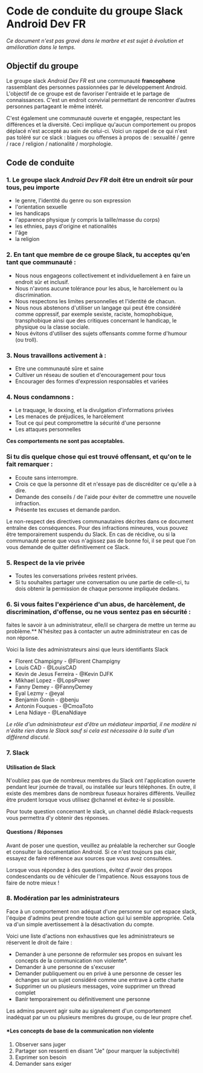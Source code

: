 # Code de conduite du groupe Slack Android Dev FR

*Ce document n'est pas gravé dans le marbre et est sujet à évolution et amélioration dans le temps.*

## Objectif du groupe 

Le groupe slack *Android Dev FR* est une communauté **francophone** rassemblant des personnes passionnées par le développement Android. L'objectif de ce groupe est de favoriser l'entraide et le partage de connaissances. C'est un endroit convivial permettant de rencontrer d’autres personnes partageant le même intérêt.

C'est également une communauté ouverte et engagée, respectant les différences et la diversité. Ceci implique qu'aucun comportement ou propos déplacé n'est accepté au sein de celui-ci. 
Voici un rappel de ce qui n'est pas toléré sur ce slack : blagues ou offenses à propos de : sexualité / genre / race / religion / nationalité / morphologie.

## Code de conduite


### 1. Le groupe slack *Android Dev FR* doit être un endroit sûr pour tous, peu importe
* le genre, l'identité du genre ou son expression
* l'orientation sexuelle
* les handicaps
* l'apparence physique (y compris la taille/masse du corps)
* les ethnies, pays d'origine et nationalités
* l'âge
* la religion

### 2. En tant que membre de ce groupe Slack, tu acceptes qu'en tant que communauté : 
* Nous nous engageons collectivement et individuellement à en faire un endroit sûr et inclusif. 
* Nous n'avons aucune tolérance pour les abus, le harcèlement ou la discrimination.
* Nous respectons les limites personnelles et l'identité de chacun.
* Nous nous abstenons d'utiliser un langage qui peut être considéré comme oppressif, par exemple sexiste, raciste, homophobique, transphobique ainsi que des critiques concernant le handicap, le physique ou la classe sociale.
* Nous évitons d'utiliser des sujets offensants comme forme d'humour (ou troll).


### 3. Nous travaillons activement à :

* Etre une communauté sûre et saine
* Cultiver un réseau de soutien et d'encouragement pour tous
* Encourager des formes d'expression responsables et variées

### 4. Nous condamnons :

* Le traquage, le doxxing, et la divulgation d'informations privées
* Les menaces de préjudices, le harcèlement
* Tout ce qui peut compromettre la sécurité d'une personne
* Les attaques personnelles

**Ces comportements ne sont pas acceptables.**

### Si tu dis quelque chose qui est trouvé offensant, et qu'on te le fait remarquer :

* Ecoute sans interrompre.
* Crois ce que la personne dit et n'essaye pas de discréditer ce qu'elle a à dire.
* Demande des conseils / de l'aide pour éviter de commettre une nouvelle infraction.
* Présente tes excuses et demande pardon.

Le non-respect des directives communautaires décrites dans ce document entraîne des conséquences. Pour des infractions mineures, vous pouvez être temporairement suspendu du Slack. En cas de récidive, ou si la communauté pense que vous n'agissez pas de bonne foi, il se peut que l'on vous demande de quitter définitivement ce Slack.

### 5. Respect de la vie privée

* Toutes les conversations privées restent privées.
* Si tu souhaites partager une conversation ou une partie de celle-ci, tu dois obtenir la permission de chaque personne impliquée dedans.

### 6. Si vous faites l'expérience d'un abus, de harcèlement, de discrimination, d'offense, ou ne vous sentez pas en sécurité :
faites le savoir à un administrateur, elle/il se chargera de mettre un terme au problème.**
N'hésitez pas à contacter un autre administrateur en cas de non réponse.

Voici la liste des administrateurs ainsi que leurs identifiants Slack

* Florent Champigny - @Florent Champigny 
* Louis CAD - @LouisCAD
* Kevin de Jesus Ferreira - @Kevin DJFK 
* Mikhael Lopez - @LopsPower 
* Fanny Demey - @FannyDemey 
* Eyal Lezmy - @eyal
* Benjamin Gonin - @benju
* Antonin Fouques - @CmoaToto
* Lena Ndiaye - @LenaNdiaye 

*Le rôle d'un administrateur est d'être un médiateur impartial, il ne modère ni n'édite rien dans le Slack sauf si cela est nécessaire à la suite d'un différend discuté.*

### 7. Slack

#### Utilisation de Slack

N'oubliez pas que de nombreux membres du Slack ont l'application ouverte pendant leur journée de travail, ou installée sur leurs téléphones. En outre, il existe des membres dans de nombreux fuseaux horaires différents. Veuillez être prudent lorsque vous utilisez @channel et évitez-le si possible.

Pour toute question concernant le slack, un channel dédié #slack-requests vous permettra d'y obtenir des réponses.

#### Questions / Réponses

Avant de poser une question, veuillez au préalable la rechercher sur Google et consulter la documentation Android. Si ce n'est toujours pas clair, essayez de faire référence aux sources que vous avez consultées.

Lorsque vous répondez à des questions, évitez d'avoir des propos condescendants ou de véhiculer de l'impatience. Nous essayons tous de faire de notre mieux !

### 8. Modération par les administrateurs

Face à un comportement non adéquat d'une personne sur cet espace slack, l'équipe d'admins peut prendre toute action qui lui semble appropriée.
Cela va d'un simple avertissement à la désactivation du compte.

Voici une liste d'actions non exhaustives que les administrateurs se réservent le droit de faire : 
* Demander à une personne de reformuler ses propos en suivant les concepts de la communication non violente*.
* Demander à une personne de s'excuser
* Demander publiquement ou en privé à une personne de cesser les échanges sur un sujet considéré comme une entrave à cette charte
* Supprimer un ou plusieurs messages, voire supprimer un thread complet
* Banir temporairement ou définitivement une personne

Les admins peuvent agir suite au signalement d'un comportement inadéquat par un ou plusieurs membres du groupe, ou de leur propre chef.

#### \*Les concepts de base de la communication non violente

1. Observer sans juger
2. Partager son ressenti en disant "Je" (pour marquer la subjectivité)
3. Exprimer son besoin
4. Demander sans exiger
